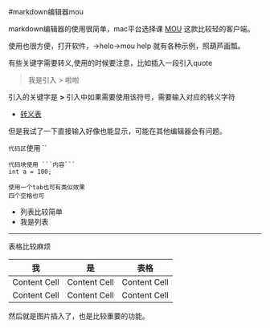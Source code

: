 #markdown编辑器mou

markdown编辑器的使用很简单，mac平台选择课 [MOU](http://25.io/mou/) 这款比较轻的客户端。

使用也很方便，打开软件，->helo->mou help 就有各种示例，照葫芦画瓢。

有些关键字需要转义,使用的时候要注意，比如插入一段引入quote
>我是引入 &gt; 啦啦

引入的关键字是 **>** 引入中如果需要使用该符号，需要输入对应的转义字符

* [转义表](http://tool.oschina.net/commons?type=2) 

但是我试了一下直接输入好像也能显示，可能在其他编辑器会有问题。

`代码区`使用 \``

```
代码块使用 ```内容```
int a = 100;
```

	使用一个tab也可有类似效果
    四个空格也可

* 列表比较简单
* 我是列表

***
表格比较麻烦

| 我 | 是 | 表格 |
| ------------ | ------------- | ------------ |
| Content Cell | Content Cell  | Content Cell |
| Content Cell | Content Cell  | Content Cell |

然后就是图片插入了，也是比较重要的功能。